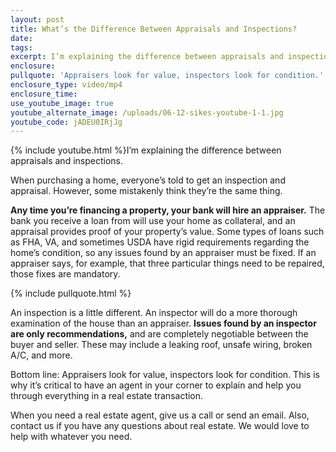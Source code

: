 ```yaml
---
layout: post
title: What’s the Difference Between Appraisals and Inspections?
date:
tags:
excerpt: I’m explaining the difference between appraisals and inspections.
enclosure:
pullquote: 'Appraisers look for value, inspectors look for condition.'
enclosure_type: video/mp4
enclosure_time:
use_youtube_image: true
youtube_alternate_image: /uploads/06-12-sikes-youtube-1-1.jpg
youtube_code: jADEU0IRjJg
---
```


{% include youtube.html %}I’m explaining the difference between appraisals and inspections.

When purchasing a home, everyone’s told to get an inspection and appraisal. However, some mistakenly think they’re the same thing.&nbsp;

**Any time you’re financing a property, your bank will hire an appraiser.** The bank you receive a loan from will use your home as collateral, and an appraisal provides proof of your property’s value. Some types of loans such as FHA, VA, and sometimes USDA have rigid requirements regarding the home’s condition, so any issues found by an appraiser must be fixed. If an appraiser says, for example, that three particular things need to be repaired, those fixes are mandatory.

{% include pullquote.html %}

An inspection is a little different. An inspector will do a more thorough examination of the house than an appraiser. **Issues found by an inspector are only recommendations,** and are completely negotiable between the buyer and seller. These may include a leaking roof, unsafe wiring, broken A/C, and more.&nbsp;

Bottom line: Appraisers look for value, inspectors look for condition. This is why it’s critical to have an agent in your corner to explain and help you through everything in a real estate transaction.&nbsp;

When you need a real estate agent, give us a call or send an email. Also, contact us if you have any questions about real estate. We would love to help with whatever you need.